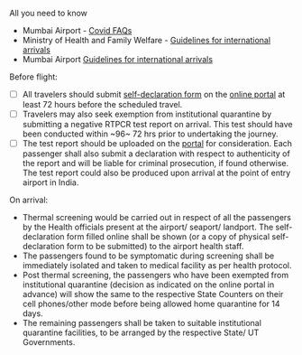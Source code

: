 All you need to know

- Mumbai Airport - [Covid FAQs](https://csmia.aero/covid-faqs.aspx)
- Ministry of Health and Family Welfare - [Guidelines for international arrivals](https://www.mohfw.gov.in/pdf/RevisedguidelinesforInternationalArrivals02082020.pdf)
- Mumbai Airport [Guidelines for international arrivals](https://csmia.aero/assets/images/covid-19/Guidelines-for-International-Arrivals.pdf)

Before flight:

- [ ] All travelers should submit [self-declaration form](https://csmia.aero/pdf/covid-19/New_Format_of_UNDERTAKING_(1).pdf) on the [online portal](www.newdelhiairport.in) at least 72 hours before the scheduled travel.
- [ ] Travelers may also seek exemption from institutional quarantine by submitting a negative RTPCR test report on arrival. This test should have been conducted within ~96~ 72 hrs prior to
undertaking the journey.
- [ ] The test report should be uploaded on the [portal](https://www.newdelhiairport.in/airsuvidha/apho-registration) for consideration.
Each passenger shall also submit a declaration with respect to authenticity of the report and
will be liable for criminal prosecution, if found otherwise. The test report could also be
produced upon arrival at the point of entry airport in India.

On arrival:

- Thermal screening would be carried out in respect of all the passengers by the Health officials
present at the airport/ seaport/ Iandport. The self-declaration form filled online shall be
shown (or a copy of physical self-declaration form to be submitted) to the airport health staff. 
- The passengers found to be symptomatic during screening shall be immediately isolated and
taken to medical facility as per health protocol.
- Post thermal screening, the passengers who have been exempted from institutional
quarantine (decision as indicated on the online portal in advance) will show the same to the
respective State Counters on their cell phones/other mode before being allowed home
quarantine for 14 days.
- The remaining passengers shall be taken to suitable institutional quarantine facilities, to be
arranged by the respective State/ UT Governments. 
